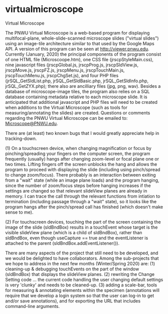 # virtualmicroscope
Virtual Microscope

The PNWU Virtual Microscope is a web-based program for displaying multifocal-plane, whole-slide-scanned microscope slides ("virtual slides") using an image-tile architecture similar to that used by the Google Maps API.  A version of this program can be seen at http://viewer.pnwu.edu.  Currently (January, 2020) the principal components of the program consist of one HTML file (Microscoope.htm), one CSS file (jrscpStyleMain.css), nine javascript files (jrscpGlobal.js, jrscpProg.js, jrscpSldView.js, jrscpMove.js, jrscpFZ.js, jrscpMenu.js, jrscpTouchMain.js, jrscpTouchMenu.js, jrscpChgSet.js), and four PHP files (jrSQL_GetSldList.php, jrSQL_GetSldBasic.php, jrSQL_GetSldInfo.php, jrSQL_GetZYX.php); there also are ancilliary files (jpg, png, wav).  Besides a database of microscope-image tiles, the program also relies on a SQL database containing metadata relative to each microscope slide.  It is anticipated that additional javascript and PHP files will need to be created when additions to the Virtual Microscope (such as tools for measuring/annotating the slides) are created.
Questions or comments regarding the PNWU Virtual Microscope can be emailed to:  Microscope@PNWU.edu.

There are (at least) two known bugs that I would greatly appreciate help in tracking-down.

  (1) On a touchscreen device, when changing magnification or focus by pinching/spreading your fingers on the computer screen, the program frequently (usually) hangs after changing zoom-level or focal plane one or two times.  Lifting fingers off the screen unblocks the hang and allows the program to proceed with displaying the slide (including using pinch/spread to change zoom/focus).  There probably is an interaction between exiting from a "wait" state (while an image plane loads) and the program hanging, since the number of zoom/focus steps before hanging increases if the settings are changed so that relevant slideView planes are already in memory.  I can trace the call through the relevant functions from intiation to termination (including passage through a "wait" state), so it looks like the program hangs after the pinch/spread call has finished (which doesn't make sense to me).
  
  (2) For touchscreen devices, touching the part of the screen containing the image of the slide (sldBndBox) results in a touchEvent whose target is the visible slideView plane (which is a child of sldBndBox), rather than sldBndBox, even though useCapture == true and the eventListener is attached to the parent (sldBndBox.addEventListener()).
  
There are many aspects of the project that still need to be developed, and we would be delighted to have collaborators.  Among the sub-projects that we hope to address in the next few months (Winter/Spring 2020) are:
  (1) cleaning-up & debugging touchEvents on the part of the window (sldBndBox) that displays the slideView planes.
  (2) rewriting the Change Setting code ... the current code handling the user changing default settings is very 'clunky' and needs to be cleaned-up.
  (3) adding a scale-bar, tools for measuring & annotating elements within the specimen (annotations will require that we develop a login system so that the user can log-in to get and/or save annotations), and for exporting the URL that includes command-line arguments.

